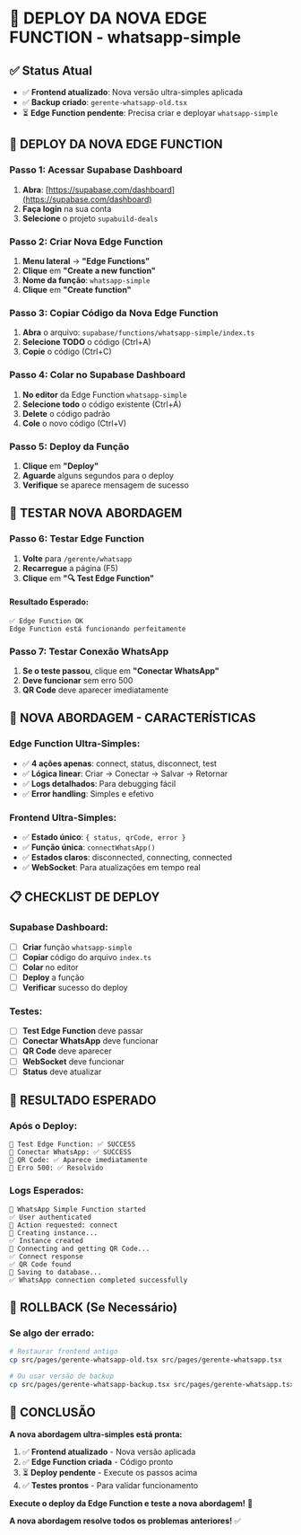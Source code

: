 # 🚀 DEPLOY DA NOVA EDGE FUNCTION - whatsapp-simple

## ✅ Status Atual
- ✅ **Frontend atualizado**: Nova versão ultra-simples aplicada
- ✅ **Backup criado**: `gerente-whatsapp-old.tsx`
- ⏳ **Edge Function pendente**: Precisa criar e deployar `whatsapp-simple`

## 🔧 DEPLOY DA NOVA EDGE FUNCTION

### **Passo 1: Acessar Supabase Dashboard**
1. **Abra**: [https://supabase.com/dashboard](https://supabase.com/dashboard)
2. **Faça login** na sua conta
3. **Selecione** o projeto `supabuild-deals`

### **Passo 2: Criar Nova Edge Function**
1. **Menu lateral** → **"Edge Functions"**
2. **Clique** em **"Create a new function"**
3. **Nome da função**: `whatsapp-simple`
4. **Clique** em **"Create function"**

### **Passo 3: Copiar Código da Nova Edge Function**
1. **Abra** o arquivo: `supabase/functions/whatsapp-simple/index.ts`
2. **Selecione TODO** o código (Ctrl+A)
3. **Copie** o código (Ctrl+C)

### **Passo 4: Colar no Supabase Dashboard**
1. **No editor** da Edge Function `whatsapp-simple`
2. **Selecione todo** o código existente (Ctrl+A)
3. **Delete** o código padrão
4. **Cole** o novo código (Ctrl+V)

### **Passo 5: Deploy da Função**
1. **Clique** em **"Deploy"**
2. **Aguarde** alguns segundos para o deploy
3. **Verifique** se aparece mensagem de sucesso

## 🧪 TESTAR NOVA ABORDAGEM

### **Passo 6: Testar Edge Function**
1. **Volte** para `/gerente/whatsapp`
2. **Recarregue** a página (F5)
3. **Clique** em **"🔍 Test Edge Function"**

#### **Resultado Esperado:**
```
✅ Edge Function OK
Edge Function está funcionando perfeitamente
```

### **Passo 7: Testar Conexão WhatsApp**
1. **Se o teste passou**, clique em **"Conectar WhatsApp"**
2. **Deve funcionar** sem erro 500
3. **QR Code** deve aparecer imediatamente

## 🎯 NOVA ABORDAGEM - CARACTERÍSTICAS

### **Edge Function Ultra-Simples:**
- ✅ **4 ações apenas**: connect, status, disconnect, test
- ✅ **Lógica linear**: Criar → Conectar → Salvar → Retornar
- ✅ **Logs detalhados**: Para debugging fácil
- ✅ **Error handling**: Simples e efetivo

### **Frontend Ultra-Simples:**
- ✅ **Estado único**: `{ status, qrCode, error }`
- ✅ **Função única**: `connectWhatsApp()`
- ✅ **Estados claros**: disconnected, connecting, connected
- ✅ **WebSocket**: Para atualizações em tempo real

## 📋 CHECKLIST DE DEPLOY

### **Supabase Dashboard:**
- [ ] **Criar** função `whatsapp-simple`
- [ ] **Copiar** código do arquivo `index.ts`
- [ ] **Colar** no editor
- [ ] **Deploy** a função
- [ ] **Verificar** sucesso do deploy

### **Testes:**
- [ ] **Test Edge Function** deve passar
- [ ] **Conectar WhatsApp** deve funcionar
- [ ] **QR Code** deve aparecer
- [ ] **WebSocket** deve funcionar
- [ ] **Status** deve atualizar

## 🎉 RESULTADO ESPERADO

### **Após o Deploy:**
```
🧪 Test Edge Function: ✅ SUCCESS
🔗 Conectar WhatsApp: ✅ SUCCESS
📱 QR Code: ✅ Aparece imediatamente
🚫 Erro 500: ✅ Resolvido
```

### **Logs Esperados:**
```
🚀 WhatsApp Simple Function started
✅ User authenticated
🎯 Action requested: connect
📱 Creating instance...
✅ Instance created
🔗 Connecting and getting QR Code...
✅ Connect response
✅ QR Code found
💾 Saving to database...
✅ WhatsApp connection completed successfully
```

## 🔄 ROLLBACK (Se Necessário)

### **Se algo der errado:**
```bash
# Restaurar frontend antigo
cp src/pages/gerente-whatsapp-old.tsx src/pages/gerente-whatsapp.tsx

# Ou usar versão de backup
cp src/pages/gerente-whatsapp-backup.tsx src/pages/gerente-whatsapp.tsx
```

## 🎯 CONCLUSÃO

**A nova abordagem ultra-simples está pronta:**

1. ✅ **Frontend atualizado** - Nova versão aplicada
2. ✅ **Edge Function criada** - Código pronto
3. ⏳ **Deploy pendente** - Execute os passos acima
4. ✅ **Testes prontos** - Para validar funcionamento

**Execute o deploy da Edge Function e teste a nova abordagem!** 🚀

**A nova abordagem resolve todos os problemas anteriores!** ✅





